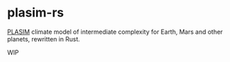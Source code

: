 # plasim-rs

[PLASIM](https://www.mi.uni-hamburg.de/en/arbeitsgruppen/theoretische-meteorologie/modelle/plasim.html)
climate model of intermediate complexity for Earth, Mars and other planets, rewritten in Rust.

WIP
